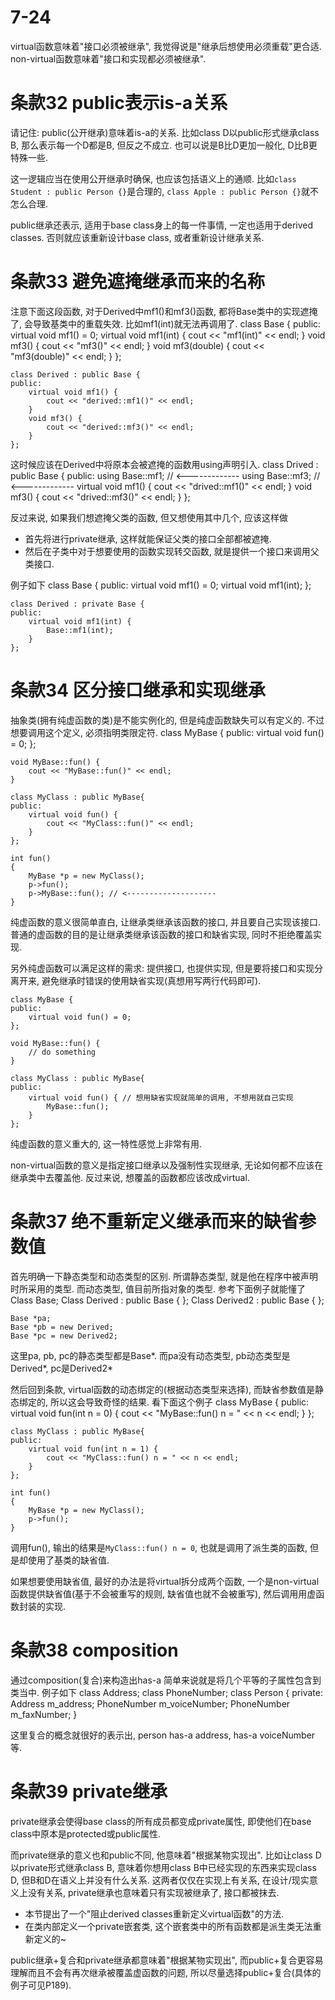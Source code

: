 # 7-24

virtual函数意味着"接口必须被继承", 我觉得说是"继承后想使用必须重载"更合适.
non-virtual函数意味着"接口和实现都必须被继承".

# 条款32 public表示is-a关系

请记住: public(公开继承)意味着is-a的关系.
比如class D以public形式继承class B, 那么表示每一个D都是B, 但反之不成立. 也可以说是B比D更加一般化, D比B更特殊一些.

这一逻辑应当在使用公开继承时确保, 也应该包括语义上的通顺.
比如`class Student : public Person {}`是合理的, `class Apple : public Person {}`就不怎么合理.

public继承还表示, 适用于base class身上的每一件事情, 一定也适用于derived classes.
否则就应该重新设计base class, 或者重新设计继承关系.

# 条款33 避免遮掩继承而来的名称

注意下面这段函数, 对于Derived中mf1()和mf3()函数, 都将Base类中的实现遮掩了, 会导致基类中的重载失效. 比如mf1(int)就无法再调用了.
    class Base {
    public:
        virtual void mf1() = 0;
        virtual void mf1(int) {
            cout << "mf1(int)" << endl;
        }
        void mf3() {
            cout << "mf3()" << endl;
        }
        void mf3(double) {
            cout << "mf3(double)" << endl;
        }
    };

    class Derived : public Base {
    public:
        virtual void mf1() {
            cout << "derived::mf1()" << endl;
        }
        void mf3() {
            cout << "derived::mf3()" << endl;
        }
    };

这时候应该在Derived中将原本会被遮掩的函数用using声明引入.
    class Drived : public Base {
    public:
        using Base::mf1; // <-------------
        using Base::mf3; // <-------------
        virtual void mf1() {
            cout << "drived::mf1()" << endl;
        }
        void mf3() {
            cout << "drived::mf3()" << endl;
        }
    };

反过来说, 如果我们想遮掩父类的函数, 但又想使用其中几个, 应该这样做
- 首先将进行private继承, 这样就能保证父类的接口全部都被遮掩.
- 然后在子类中对于想要使用的函数实现转交函数, 就是提供一个接口来调用父类接口.

例子如下
    class Base {
    public:
        virtual void mf1() = 0;
        virtual void mf1(int);
    };

    class Derived : private Base {
    public:
        virtual void mf1(int) {
            Base::mf1(int);
        }
    };

# 条款34 区分接口继承和实现继承

抽象类(拥有纯虚函数的类)是不能实例化的, 但是纯虚函数缺失可以有定义的.
不过想要调用这个定义, 必须指明类限定符.
    class MyBase {
    public:
        virtual void fun() = 0;
    };

    void MyBase::fun() {
        cout << "MyBase::fun()" << endl;
    }

    class MyClass : public MyBase{
    public:
        virtual void fun() {
            cout << "MyClass::fun()" << endl;
        }
    };

    int fun()
    {
        MyBase *p = new MyClass();
        p->fun();
        p->MyBase::fun(); // <--------------------
    }

纯虚函数的意义很简单直白, 让继承类继承该函数的接口, 并且要自己实现该接口.
普通的虚函数的目的是让继承类继承该函数的接口和缺省实现, 同时不拒绝覆盖实现.

另外纯虚函数可以满足这样的需求: 提供接口, 也提供实现, 但是要将接口和实现分离开来, 避免继承时错误的使用缺省实现(真想用写两行代码即可).

    class MyBase {
    public:
        virtual void fun() = 0;
    };

    void MyBase::fun() {
        // do something
    }

    class MyClass : public MyBase{
    public:
        virtual void fun() { // 想用缺省实现就简单的调用, 不想用就自己实现
            MyBase::fun();
        }
    };

纯虚函数的意义重大的, 这一特性感觉上非常有用.

non-virtual函数的意义是指定接口继承以及强制性实现继承, 无论如何都不应该在继承类中去覆盖他. 反过来说, 想覆盖的函数都应该改成virtual.

# 条款37 绝不重新定义继承而来的缺省参数值

首先明确一下静态类型和动态类型的区别.
所谓静态类型, 就是他在程序中被声明时所采用的类型.
而动态类型, 值目前所指对象的类型.
参考下面例子就能懂了
    Class Base;
    Class Derived : public Base {
    };
    Class Derived2 : public Base {
    };

    Base *pa;
    Base *pb = new Derived;
    Base *pc = new Derived2;

这里pa, pb, pc的静态类型都是Base*.
而pa没有动态类型, pb动态类型是Derived*, pc是Derived2*

然后回到条款, virtual函数的动态绑定的(根据动态类型来选择), 而缺省参数值是静态绑定的, 所以这会导致奇怪的结果. 看下面这个例子
    class MyBase {
    public:
        virtual void fun(int n = 0) {
            cout << "MyBase::fun() n = " << n << endl;
        }
    };

    class MyClass : public MyBase{
    public:
        virtual void fun(int n = 1) {
            cout << "MyClass::fun() n = " << n << endl;
        }
    };

    int fun()
    {
        MyBase *p = new MyClass();
        p->fun();
    }

调用fun(), 输出的结果是`MyClass::fun() n = 0`, 也就是调用了派生类的函数, 但是却使用了基类的缺省值.

如果想要使用缺省值, 最好的办法是将virtual拆分成两个函数, 一个是non-virtual函数提供缺省值(基于不会被重写的规则, 缺省值也就不会被重写), 然后调用用虚函数封装的实现.

# 条款38 composition

通过composition(复合)来构造出has-a
简单来说就是将几个平等的子属性包含到类当中. 例子如下
    class Address;
    class PhoneNumber;
    class Person {
    private:
        Address m_address;
        PhoneNumber m_voiceNumber;
        PhoneNumber m_faxNumber;
    }

这里复合的概念就很好的表示出, person has-a address, has-a voiceNumber等.

# 条款39 private继承

private继承会使得base class的所有成员都变成private属性, 即使他们在base class中原本是protected或public属性.

而private继承的意义也和public不同, 他意味着"根据某物实现出". 比如让class D以private形式继承class B, 意味着你想用class B中已经实现的东西来实现class D, 但B和D在语义上并没有什么关系. 
这两者仅仅在实现上有关系, 在设计/现实意义上没有关系, private继承也意味着只有实现被继承了, 接口都被抹去.

- 本节提出了一个"阻止derived classes重新定义virtual函数"的方法.
- 在类内部定义一个private嵌套类, 这个嵌套类中的所有函数都是派生类无法重新定义的~

public继承+复合和private继承都意味着"根据某物实现出", 而public+复合更容易理解而且不会有再次继承被覆盖虚函数的问题, 所以尽量选择public+复合(具体的例子可见P189).